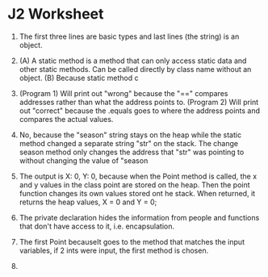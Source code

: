 # J2 Worksheet
1. The first three lines are basic types and last lines (the string) is an object.
   
2. (A) A static method is a method that can only access static data and other static methods. Can be called directly by class name without an object.
   (B) Because static method c

3. (Program 1) Will print out "wrong" because the "==" compares addresses rather than what the address points to.
   (Program 2) Will print out "correct" because the .equals goes to where the address points and compares the actual values.
   
4. No, because the "season" string stays on the heap while the static method changed a separate string "str" on the stack. The change season method
   only changes the address that "str" was pointing to without changing the value of "season
   
5. The output is X: 0, Y: 0, because when the Point method is called, the x and y values in the class point are stored on the heap. Then the point
   function changes its own values stored ont he stack. When returned, it returns the heap values, X = 0 and Y = 0;

6. The private declaration hides the information from people and functions that don't have access to it, i.e. encapsulation.

7. The first Point becauseIt goes to the method that matches the input variables, if 2 ints were input, the first method is chosen.

8. 
